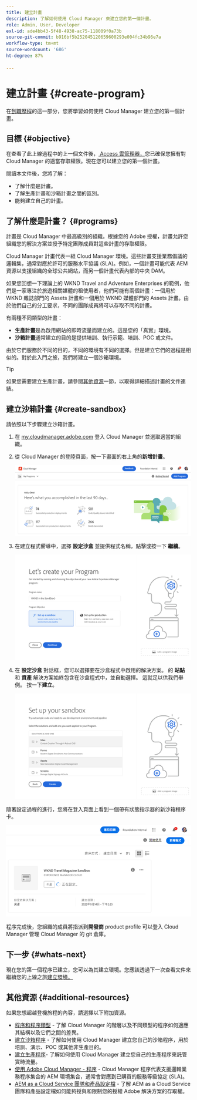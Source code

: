 ```yaml
---
title: 建立計畫
description: 了解如何使用 Cloud Manager 來建立您的第一個計畫。
role: Admin, User, Developer
exl-id: ade4bb43-5f48-4938-ac75-118009f0a73b
source-git-commit: b916bf5b252045120659600293e004fc34b96e7a
workflow-type: tm+mt
source-wordcount: '686'
ht-degree: 87%

---
```


# 建立計畫 {#create-program}

在[到職歷程](overview.md)的這一部分，您將學習如何使用 Cloud Manager 建立您的第一個計畫。

## 目標 {#objective}

在查看了此上線過程中的上一個文件後，[ Access 雲管理器，](cloud-manager.md)您已確保您擁有對 Cloud Manager 的適當存取權限。現在您可以建立您的第一個計畫。

閱讀本文件後，您將了解：

* 了解什麼是計畫。
* 了解生產計畫和沙箱計畫之間的區別。
* 能夠建立自己的計畫。

## 了解什麼是計畫？ {#programs}

計畫是 Cloud Manager 中最高級別的組織。根據您的 Adobe 授權，計畫允許您組織您的解決方案並授予特定團隊成員對這些計畫的存取權限。

Cloud Manager 計畫代表一組 Cloud Manager 環境。這些計畫支援業務倡議的邏輯集，通常對應於許可的服務水平協議 (SLA)。例如，一個計畫可能代表 AEM 資源以支援組織的全球公共網站，而另一個計畫代表內部的中央 DAM。

如果您回想一下理論上的 WKND Travel and Adventure Enterprises 的範例，他們是一家專注於旅遊相關媒體的租使用者，他們可能有兩個計畫：一個用於 WKND 雜誌部門的 Assets 計畫和一個用於 WKND 媒體部門的 Assets 計畫。由於他們自己的分工要求，不同的團隊成員將可以存取不同的計畫。

有兩種不同類型的計畫：

* **生產計畫**&#x200B;是為啟用網站的即時流量而建立的。這是您的「真實」環境。
* **沙箱計畫**&#x200B;通常建立的目的是提供培訓、執行示範、培訓、POC 或文件。

由於它們服務於不同的目的，不同的環境有不同的選擇。但是建立它們的過程是相似的。對於此入門之旅，我們將建立一個沙箱環境。

>[!TIP]
>
>如果您需要建立生產計畫，請參閱[其他資源](#additional-resources)一節，以取得詳細描述計畫的文件連結。

## 建立沙箱計畫 {#create-sandbox}

請依照以下步驟建立沙箱計畫。

1. 在 [my.cloudmanager.adobe.com](https://my.cloudmanager.adobe.com/) 登入 Cloud Manager 並選取適當的組織。

1. 從 Cloud Manager 的登陸頁面，按一下畫面的右上角的&#x200B;**新增計畫**。

   ![Cloud Manager 登陸頁面](/help/implementing/cloud-manager/getting-access-to-aem-in-cloud/assets/cloud-manager-my-programs.png)

1. 在建立程式嚮導中，選擇 **設定沙盒** 並提供程式名稱，點擊或按一下 **繼續**。

   ![程序類型建立](/help/implementing/cloud-manager/getting-access-to-aem-in-cloud/assets/create-sandbox.png)

1. 在 **設定沙盒** 對話框，您可以選擇要在沙盒程式中啟用的解決方案。 的 **站點** 和 **資產** 解決方案始終包含在沙盒程式中，並自動選擇。 這就足以供我們舉例。 按一下&#x200B;**建立**。

   ![解決方案選擇](assets/set-up-sandbox-onboarding.png)

隨著設定過程的進行，您將在登入頁面上看到一個帶有狀態指示器的新沙箱程序卡。

![從概覽頁面建立沙箱](/help/implementing/cloud-manager/getting-access-to-aem-in-cloud/assets/program-create-setupdemo2.png)

程序完成後，您組織的成員將指派到&#x200B;**開發商** product profile 可以登入 Cloud Manager 管理 Cloud Manager 的 git 倉庫。

## 下一步 {#whats-next}

現在您的第一個程序已建立，您可以為其建立環境。您應該透過下一次查看文件來繼續您的上線之旅[建立環境。](create-environments.md)

## 其他資源 {#additional-resources}

如果您想超越登機旅程的內容，請選擇以下附加資源。

* [程序和程序類型](/help/implementing/cloud-manager/getting-access-to-aem-in-cloud/program-types.md) - 了解 Cloud Manager 的階層以及不同類型的程序如何適應其結構以及它們之間的差異。
* [建立沙箱程序](/help/implementing/cloud-manager/getting-access-to-aem-in-cloud/creating-sandbox-programs.md) - 了解如何使用 Cloud Manager 建立您自己的沙箱程序，用於培訓、演示、POC 或其他非生產目的。
* [建立生產程序](/help/implementing/cloud-manager/getting-access-to-aem-in-cloud/creating-production-programs.md)- 了解如何使用 Cloud Manager 建立您自己的生產程序來託管實時流量。
* [使用 Adobe Cloud Manager - 程序](https://experienceleague.adobe.com/docs/experience-manager-learn/cloud-service/cloud-manager/programs.html) - Cloud Manager 程序代表支援邏輯業務程序集合的 AEM 環境集合，通常會對應到已購買的服務等級協定 (SLA)。
* [AEM as a Cloud Service 團隊和產品設定檔](/help/onboarding/aem-cs-team-product-profiles.md) - 了解 AEM as a Cloud Service 團隊和產品設定檔如何能夠授與和限制您的授權 Adobe 解決方案的存取權。
